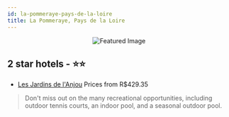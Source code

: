 ```yaml
---
id: la-pommeraye-pays-de-la-loire
title: La Pommeraye, Pays de la Loire
---
```


<center><img src="https://i.travelapi.com/hotels/2000000/1180000/1171300/1171202/7dab76b9_z.jpg" alt="Featured Image" /></center>


##  2 star hotels - ⭐️⭐️

-    [Les Jardins de l'Anjou](https://us.hurb.com/hotels/la-pommeraye/les-jardins-de-l-anjou-JNP-JP378626?cmp=18055) Prices from R$429.35
   > Don't miss out on the many recreational opportunities, including outdoor tennis courts, an indoor pool, and a seasonal outdoor pool.
